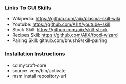 ### Links To GUI Skills
* Wikipedia: https://github.com/aiix/plasma-skill-wiki
* Youtube: https://github.com/AIIX/youtube-skill
* Stock Skill: https://github.com/aiix/skill-stock
* Recipes Skill: https://github.com/AIIX/food-wizard
* Pairing Skill: github.com/bhush9/skill-pairing

### Installation Instructions
* cd mycroft-core
* source .venv/bin/activate
* msm install repository-url
